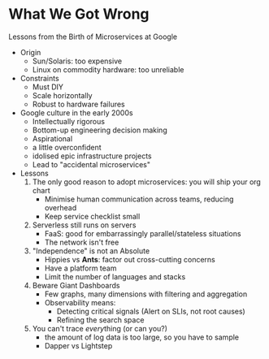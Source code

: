# What We Got Wrong

Lessons from the Birth of Microservices at Google

- Origin
    - Sun/Solaris: too expensive
    - Linux on commodity hardware: too unreliable
- Constraints
    - Must DIY
    - Scale horizontally
    - Robust to hardware failures
- Google culture in the early 2000s
    - Intellectually rigorous
    - Bottom-up engineering decision making
    - Aspirational
    - a little overconfident
    - idolised epic infrastructure projects
    - Lead to "accidental microservices"
- Lessons
    1. The only good reason to adopt microservices: you will ship your org chart
        - Minimise human communication across teams, reducing overhead
        - Keep service checklist small
    2. Serverless still runs on servers
        - FaaS: good for embarrassingly parallel/stateless situations
        - The network isn't free
    3. "Independence" is not an Absolute
        - Hippies vs **Ants**: factor out cross-cutting concerns
        - Have a platform team
        - Limit the number of languages and stacks
    4. Beware Giant Dashboards
        - Few graphs, many dimensions with filtering and aggregation
        - Observability means:
            - Detecting critical signals (Alert on SLIs, not root causes)
            - Refining the search space
    5. You can't trace *every*thing (or can you?)
        - the amount of log data is too large, so you have to sample
        - Dapper vs Lightstep